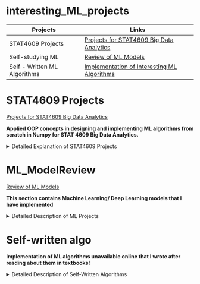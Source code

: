 # interesting_ML_projects
| Projects| Links |
| ------ | ------ |
| STAT4609 Projects |[Projects for STAT4609 Big Data Analytics](STAT4609_Projects) |
| Self-studying ML | [Review of ML Models](ML_ModelReview) |
| Self - Written ML Algorithms | [Implementation of Interesting ML Algorithms](self_written_algo) |

# **STAT4609 Projects**
[Projects for STAT4609 Big Data Analytics](STAT4609_Projects)

**Applied OOP concepts in designing and implementing ML algorithms from scratch in Numpy for STAT 4609 Big Data Analytics.**

<details>
  <summary>Detailed Explanation of STAT4609 Projects</summary>
# 1. HW1
[STAT4609_Projects_HW1](STAT4609_Projects/hw1_v2.ipynb)

- Implementation of **linear regression** from scratch using **Numpy**
- Implementation of **ridge regression** and **cross validation** for hyperparameter tuning for regularization hyperparameter

# 2. HW2
[STAT4609_Projects_HW2](STAT4609_Projects/hw2_v5.ipynb)

- Implementation of **logistic regression** and **Naive Bayes classifier** from scratch in **Numpy**

# 3. HW3
[STAT4609_Projects_HW3](STAT4609_Projects/hw3_v5.ipynb)

- Implemented **decision tree** from scratch in Numpy and fitted on iris dataset
- Extended algorithm to run **random forest** on iris dataset

# 4. HW4 
[STAT4609_Projects_HW4_GibbsSampler](STAT4609_Projects/hw4_v7.ipynb)

[STAT4609_Projects_HW4_ExpectationMaximization](STAT4609_Projects/hw4_v5_final.ipynb)

- Implemented **K-Nearest Neighbours (KNN)** model on synthetic dataset from scratch
- 1. Implemented **Gaussian Mixture Model (GMM)** on dataset and fitted it using **Expectation Maximization (EM)** algorithm
- 2. Implemented **Gaussian Mixture Model** on dataset fitted it using **Gibbs Sampler**
- **This project was _extremely difficult_ as EM was prone to blowing up due to bad initialization.**
- The Gibbs Sampler also was unable to converge to a desirable solution and I realized that you needed to perform **"thinning"** on the sampled parameters as the sampled parameters are correlated since it is a special case of **MCMC**.
- I had to simulate much more samples and average the **i\*100 th samples**, where i=1,2,3.. to reduce the correlation between samples and improve my estimate of the parameters. 
- This made me realize that **Monte Carlo simulation** for option pricing is extremely  computationally expensive as its standard deviation reduces by a factor of 10 as you increase the number of iterations by a factor of 100! _(std estimator=std of samples/sqrt(n))_

# HW5 (Final Project)
[STAT4609_Projects_HW5_Belkor](STAT4609_Projects/final_project_v4.ipynb)

- Implemented **Belkor** on the **Movie Lens** dataset to generate recommendations for moviegoers (Belkor was the winning submission of a Neflix Movie Reccomendation Competition)  
- It is difficult to use traditional machine learning algorithms as the data for movie goers are **extremely sparse**. 
- Forget about using NNs as the counts of ratings have a **long right tail** - most movies have little ratings and there is insufficient data to fit a NN model.
- The dataset is also extremely huge, making it difficult to use computationally expensive models as recommendations must be generated ASAP, making neighbourhood-based collaborative filtering a good choice.

</details>

# **ML_ModelReview**
[Review of ML Models](ML_ModelReview)

**This section contains Machine Learning/ Deep Learning models that I have implemented**

<details>
  <summary>Detailed Description of ML Projects</summary>
# 1. Review of Linear Regression
[Review of Linear Regression and its extensions](ML_ModelReview/Linear_model_review.ipynb)
- Review of Linear Regression models and some of its extensions, for example ridge/LASSO/LAR and Forward/Backward Selection 

# 2. Trees vs NN 
[Working File - Comparison of Tree-based Models vs Neural Networks](ML_ModelReview/MLP_v2.ipynb)

**Study of different ML models on the MNIST dataset of handwritten digits**
Although this dataset is not interesting (studies have shown that we can virtually get a near 100% classification rate on MNIST - further info in [Wiki link](https://en.wikipedia.org/wiki/MNIST_database)), this project demonstrates that sometimes the elementary models (**Random Forest** or **Decision Trees**), perform similarly to more flexible models (**NN**) and require **less computational power**.

**CNN** performs better than **MLP** with half the layers and much less computational time, showing that the **CNN** stucture is a superior model to the vanilla **MLP**.

Although **Tree-based** methods show comparable performance, **NN** are still superior to them as we can feed data to **NN** in batches, avoiding memory constraints. As GPUs are used for training models nowadays, **NN** also benefit from parallel computing vs **Tree-based** methods, which are trained sequentially.  

</details>

# **Self-written algo**
**Implementation of ML algorithms unavailable online that I wrote after reading about them in textbooks!**

<details>
  <summary>Detailed Description of Self-Written Algorithms</summary>
# 1. Successive Orthogonalization
[Implementation of Interesting ML Algorithms](self_written_algo)

</details>




